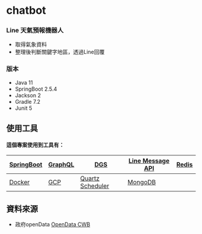 # chatbot
### Line 天氣預報機器人
- 取得氣象資料
- 整理後判斷關鍵字地區，透過Line回覆


### 版本
- Java 11
- SpringBoot 2.5.4
- Jackson 2
- Gradle 7.2
- Junit 5

## 使用工具
#### 這個專案使用到工具有：
| [SpringBoot](https://spring.io/projects/spring-boot) | [GraphQL](https://graphql.org/)  | [DGS](https://netflix.github.io/dgs/) | [Line Message API](https://developers.line.biz/en/docs/messaging-api/overview/) | [Redis](https://redis.io/)
| -------- | -------- | -------- | -------- | -------- |
|[Docker](https://www.docker.com/) |  [GCP](https://www.googleadservices.com/pagead/aclk?sa=L&ai=DChcSEwib0o2fhqHzAhXVwRYFHfINA-kYABABGgJ0bA&ohost=www.google.com.tw&cid=CAESQOD2Xer9L1_zKdvkF89NvbQEst4MkwPnHZllNR0E5SrGy6tmjUbWIb1uxKX4Y4YmlX_Wse4kopbu1A-xVGg7jPw&sig=AOD64_3ijiq9d3zGt-Ah8mjWwBUdle8dkw&q&adurl&ved=2ahUKEwjA-4WfhqHzAhVYw4sBHRWaBTMQ0Qx6BAgEEAE)  | [Quartz Scheduler](https://docs.spring.io/spring-boot/docs/2.0.0.M3/reference/html/boot-features-quartz.html)|[MongoDB](https://www.mongodb.com/)

## 資料來源
- 政府openData [OpenData CWB](https://opendata.cwb.gov.tw/index) 
